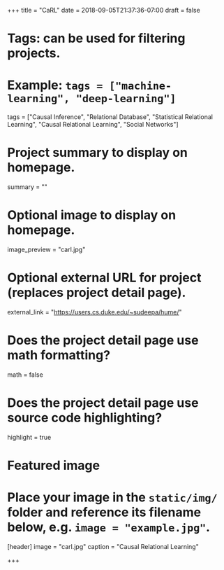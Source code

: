+++
title = "CaRL"
date = 2018-09-05T21:37:36-07:00
draft = false

# Tags: can be used for filtering projects.
# Example: `tags = ["machine-learning", "deep-learning"]`
tags = ["Causal Inference", "Relational Database", "Statistical Relational Learning", "Causal Relational Learning", "Social Networks"]

# Project summary to display on homepage.
summary = ""

# Optional image to display on homepage.
image_preview = "carl.jpg"

# Optional external URL for project (replaces project detail page).
external_link = "https://users.cs.duke.edu/~sudeepa/hume/"

# Does the project detail page use math formatting?
math = false

# Does the project detail page use source code highlighting?
highlight = true

# Featured image
# Place your image in the `static/img/` folder and reference its filename below, e.g. `image = "example.jpg"`.
[header]
image = "carl.jpg"
caption = "Causal Relational Learning"

+++

